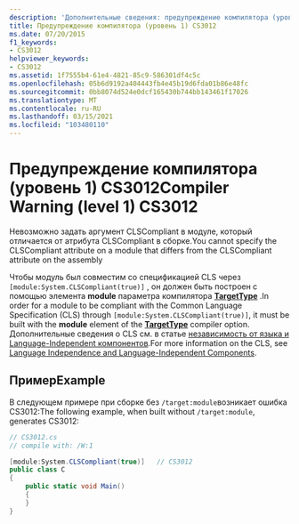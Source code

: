 ```yaml
---
description: 'Дополнительные сведения: предупреждение компилятора (уровень 1) CS3012'
title: Предупреждение компилятора (уровень 1) CS3012
ms.date: 07/20/2015
f1_keywords:
- CS3012
helpviewer_keywords:
- CS3012
ms.assetid: 1f7555b4-61e4-4821-85c9-586301df4c5c
ms.openlocfilehash: 05b6d9192a404443fb4e45b19d6fda01b86e48fc
ms.sourcegitcommit: 0bb8074d524e0dcf165430b744bb143461f17026
ms.translationtype: MT
ms.contentlocale: ru-RU
ms.lasthandoff: 03/15/2021
ms.locfileid: "103480110"
---
```

# <a name="compiler-warning-level-1-cs3012"></a><span data-ttu-id="b3265-103">Предупреждение компилятора (уровень 1) CS3012</span><span class="sxs-lookup"><span data-stu-id="b3265-103">Compiler Warning (level 1) CS3012</span></span>

<span data-ttu-id="b3265-104">Невозможно задать аргумент CLSCompliant в модуле, который отличается от атрибута CLSCompliant в сборке.</span><span class="sxs-lookup"><span data-stu-id="b3265-104">You cannot specify the CLSCompliant attribute on a module that differs from the CLSCompliant attribute on the assembly</span></span>

<span data-ttu-id="b3265-105">Чтобы модуль был совместим со спецификацией CLS через `[module:System.CLSCompliant(true)]` , он должен быть построен с помощью элемента **module** параметра компилятора [**TargetType**](../language-reference/compiler-options/output.md#targettype) .</span><span class="sxs-lookup"><span data-stu-id="b3265-105">In order for a module to be compliant with the Common Language Specification (CLS) through `[module:System.CLSCompliant(true)]`, it must be built with the **module** element of the [**TargetType**](../language-reference/compiler-options/output.md#targettype) compiler option.</span></span> <span data-ttu-id="b3265-106">Дополнительные сведения о CLS см. в статье [независимость от языка и Language-Independent компонентов](../../standard/language-independence-and-language-independent-components.md).</span><span class="sxs-lookup"><span data-stu-id="b3265-106">For more information on the CLS, see [Language Independence and Language-Independent Components](../../standard/language-independence-and-language-independent-components.md).</span></span>

## <a name="example"></a><span data-ttu-id="b3265-107">Пример</span><span class="sxs-lookup"><span data-stu-id="b3265-107">Example</span></span>

<span data-ttu-id="b3265-108">В следующем примере при сборке без `/target:module`возникает ошибка CS3012:</span><span class="sxs-lookup"><span data-stu-id="b3265-108">The following example, when built without `/target:module`, generates CS3012:</span></span>

```csharp
// CS3012.cs
// compile with: /W:1

[module:System.CLSCompliant(true)]   // CS3012
public class C
{
    public static void Main()
    {
    }
}
```
